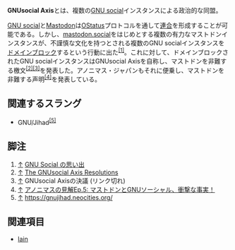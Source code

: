 <div>

**GNUsocial Axis**とは、複数の[GNU social](/GNU_social "GNU social")インスタンスによる政治的な同盟。

[GNU social](/GNU_social "GNU social")と[Mastodon](/%E3%83%9E%E3%82%B9%E3%83%88%E3%83%89%E3%83%B3 "マストドン")は[OStatus](/OStatus "OStatus")プロトコルを通して[連合](/%E9%80%A3%E5%90%88 "連合")を形成することが可能である。しかし、[mastodon.social](/Mastodon.social "Mastodon.social")をはじめとする複数の有力なマストドンインスタンスが、不謹慎な文化を持つとされる複数のGNU socialインスタンスを[ドメインブロック](/%E3%83%89%E3%83%A1%E3%82%A4%E3%83%B3%E3%83%96%E3%83%AD%E3%83%83%E3%82%AF "ドメインブロック")するという行動に出た<sup>[\[1\]](#cite_note-1)</sup>。これに対して、ドメインブロックされたGNU socialインスタンスはGNUsocial Axisを自称し、マストドンを非難する檄文<sup>[\[2\]](#cite_note-2)[\[3\]](#cite_note-3)</sup>を発表した。アノニマス・ジャパンもそれに便乗し、マストドンを非難する声明<sup>[\[4\]](#cite_note-4)</sup>を発表している。

## 関連するスラング

-   GNU/Jihad<sup>[\[5\]](#cite_note-5)</sup>

## 脚注

<div>

1.  [↑](#cite_ref-1) <a href="http://okimochi-philia.hatenablog.com/entry/2017/06/30/050412" rel="nofollow">GNU Social の思い出</a>
2.  [↑](#cite_ref-2) <a href="https://pl.smuglo.li/media/axis.pdf" rel="nofollow">The GNUsocial Axis Resolutions</a>
3.  [↑](#cite_ref-3) GNUsocial Axisの決議 (リンク切れ)
4.  [↑](#cite_ref-4) <a href="https://www.anonymous-japan.org/%E3%82%A2%E3%83%8E%E3%83%8B%E3%83%9E%E3%82%B9%E3%81%AE%E8%A6%8B%E8%A7%A3-ep-5%EF%BC%9A-%E3%83%9E%E3%82%B9%E3%83%88%E3%83%89%E3%83%B3%E3%81%A8gnu%E3%82%BD%E3%83%BC%E3%82%B7%E3%83%A3%E3%83%AB%E3%80%81" rel="nofollow">アノニマスの見解Ep.5: マストドンとGNUソーシャル、衝撃な事実！</a>
5.  [↑](#cite_ref-5) <a href="https://gnujihad.neocities.org/" rel="nofollow">https://gnujihad.neocities.org/</a>

</div>

## 関連項目

-   [lain](/Lain "Lain")

</div>
